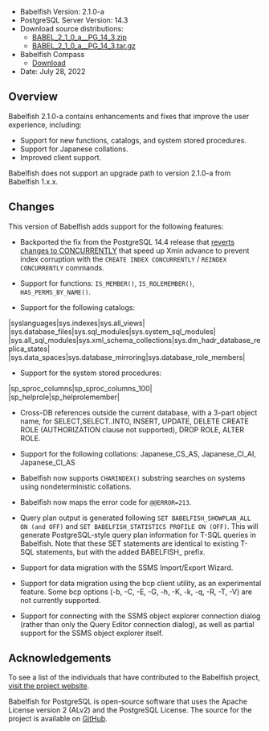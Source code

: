 - Babelfish Version: 2.1.0-a
- PostgreSQL Server Version: 14.3
- Download source distributions:
  - [BABEL_2_1_0_a__PG_14_3.zip](https://github.com/babelfish-for-postgresql/babelfish-for-postgresql/releases/download/BABEL_2_1_0__PG_14_3/BABEL_2_1_0__PG_14_3.zip)
  - [BABEL_2_1_0_a__PG_14_3.tar.gz](https://github.com/babelfish-for-postgresql/babelfish-for-postgresql/releases/download/BABEL_2_1_0__PG_14_3/BABEL_2_1_0__PG_14_3.tar.gz)
- Babelfish Compass
  - [Download](https://github.com/babelfish-for-postgresql/babelfish_compass/releases)
- Date: July 28, 2022

## Overview

Babelfish 2.1.0-a contains enhancements and fixes that improve the user experience, including:
- Support for new functions, catalogs, and system stored procedures.
- Support for Japanese collations.
- Improved client support.

Babelfish does not support an upgrade path to version 2.1.0-a from Babelfish 1.x.x.

## Changes

This version of Babelfish adds support for the following features:

- Backported the fix from the PostgreSQL 14.4 release that [reverts changes to CONCURRENTLY](https://github.com/postgres/postgres/commit/e28bb885196916b0a3d898ae4f2be0e38108d81b) that speed up Xmin advance to prevent index corruption with the `CREATE INDEX CONCURRENTLY` / `REINDEX CONCURRENTLY` commands.

- Support for functions: `IS_MEMBER()`, `IS_ROLEMEMBER()`, `HAS_PERMS_BY_NAME()`.

- Support for the following catalogs: 

|syslanguages|sys.indexes|sys.all_views|
|sys.database_files|sys.sql_modules|sys.system_sql_modules|
|sys.all_sql_modules|sys.xml_schema_collections|sys.dm_hadr_database_replica_states|
|sys.data_spaces|sys.database_mirroring|sys.database_role_members|


- Support for the system stored procedures: 

|sp_sproc_columns|sp_sproc_columns_100|
|sp_helprole|sp_helprolemember|

- Cross-DB references outside the current database, with a 3-part object name, for SELECT,SELECT..INTO, INSERT, UPDATE, DELETE
CREATE ROLE (AUTHORIZATION clause not supported), DROP ROLE, ALTER ROLE.

- Support for the following collations: Japanese_CS_AS, Japanese_CI_AI, Japanese_CI_AS

- Babelfish now supports `CHARINDEX()` substring searches on systems using nondeterministic collations.

- Babelfish now maps the error code for `@@ERROR=213`.

- Query plan output is generated following `SET BABELFISH_SHOWPLAN_ALL ON (and OFF)` and `SET BABELFISH_STATISTICS PROFILE ON (OFF)`. This will generate PostgreSQL-style query plan information for T-SQL queries in Babelfish. Note that these SET statements are identical to existing T-SQL statements, but with the added BABELFISH_ prefix.

- Support for data migration with the SSMS Import/Export Wizard.

- Support for data migration using the bcp client utility, as an experimental feature. Some bcp options (-b, -C, -E, -G, -h, -K, -k, -q, -R, -T, -V) are not currently supported.

- Support for connecting with the SSMS object explorer connection dialog (rather than only the Query Editor connection dialog), as well as partial support for the SSMS object explorer itself.


## Acknowledgements

To see a list of the individuals that have contributed to the Babelfish project, [visit the project website](https://babelfishpg.org/contributors/).

Babelfish for PostgreSQL is open-source software that uses the Apache License version 2 (ALv2) and the PostgreSQL License. The source for the project is available on [GitHub](https://github.com/babelfish-for-postgresql). 


